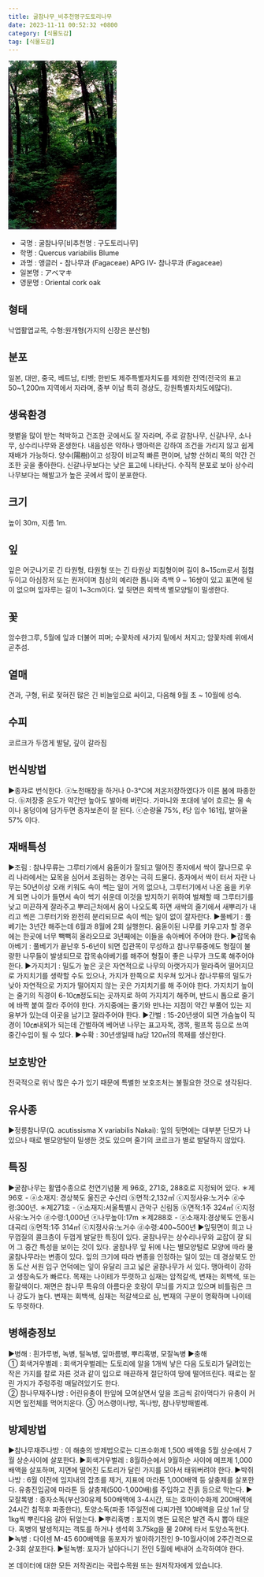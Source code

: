 ```yaml
---
title: 굴참나무_비추천명구도토리나무
date: 2023-11-11 00:52:32 +0800
category: [식물도감]
tag: [식물도감]
---
```




![굴참나무[비추천명 : 구도토리나무]](/assets/img/fileUpload/plants/basic/Fagaceae/Quercus/6617/1_th2.JPG)
- 국명 : 굴참나무[비추천명 : 구도토리나무]
- 학명 : Quercus variabilis Blume
- 과명 : 앵글러 - 참나무과 (Fagaceae) APG Ⅳ- 참나무과 (Fagaceae)
- 일본명 : アベマキ
- 영문명 : Oriental cork oak


## 형태
낙엽활엽교목, 수형:원개형(가지의 신장은 분산형)
## 분포
일본, 대만, 중국, 베트남, 티벳; 한반도 제주특별자치도를 제외한 전역(전국의 표고 50~1,200m 지역에서 자라며, 중부 이남 특히 경상도, 강원특별자치도에많다).
## 생육환경
햇볕을 많이 받는 척박하고 건조한 곳에서도 잘 자라며, 주로 갈참나무, 신갈나무, 소나무, 상수리나무와 혼생한다. 내음성은 약하나 맹아력은 강하여 조건을 가리지 않고 쉽게 재배가 가능하다. 양수(陽樹)이고 성장이 비교적 빠른 편이며, 남향 산허리 쪽의 약간 건조한 곳을 좋아한다. 신갈나무보다는 낮은 표고에 나타난다. 수직적 분포로 보아 상수리나무보다는 해발고가 높은 곳에서 많이 분포한다.
## 크기
높이 30m, 지름 1m. 
## 잎
잎은 어긋나기로 긴 타원형, 타원형 또는 긴 타원상 피침형이며 길이 8~15cm로서 점첨두이고 아심장저 또는 원저이며 침상의 예리한 톱니와 측백 9 ~ 16쌍이 있고 표면에 털이 없으며 잎자루는 길이 1~3cm이다. 잎 뒷면은 회백색 별모양털이 밀생한다.
## 꽃
암수한그루, 5월에 잎과 더불어 피며; 수꽃차례 새가지 밑에서 처지고; 암꽃차례 위에서 곧추섬.
## 열매
견과, 구형, 뒤로 젖혀진 많은 긴 비늘잎으로 싸이고, 다음해 9월 초 ~ 10월에 성숙.
## 수피
코르크가 두껍게 발달, 깊이 갈라짐
## 번식방법
▶종자로 번식한다. 
ⓐ노천매장을 하거나 0-3℃에 저온저장하였다가 이른 봄에 파종한다. 
ⓑ저장중 온도가 약간만 높아도 발아해 버린다. 가마니와 포대에 넣어 흐르는 물 속이나 웅덩이에 담가두면 종자보존이 잘 된다. 
ⓒ순량율 75%, ℓ당 입수 161립, 발아율 57% 이다.
## 재배특성
▶조림 : 참나무류는 그루터기에서 움돋이가 잘되고 떨어진 종자에서 싹이 잘나므로 우리 나라에서는 묘목을 심어서 조림하는 경우는 극히 드물다. 종자에서 싹이 터서 자란 나무는 50년이상 오래 키워도 속이 썩는 일이 거의 없으나, 그루터기에서 나온 움을 키우게 되면 나이가 들면서 속이 썩기 쉬운데 이것을 방지하기 위하여 벌채할 때 그루터기를 낮고 미끈하게 잘라주고 뿌리근처에서 움이 나오도록 하면 새싹의 줄기에서 새뿌리가 내리고 썩은 그루터기와 완전히 분리되므로 속이 썩는 일이 없이 잘자란다. 
▶풀베기 : 풀베기는 3년간 해주는데 6월과 8월에 2회 실행한다. 움돋이된 나무를 키우고자 할 경우에는 한곳에 너무 빽빽히 올라오므로 3년째에는 이들을 솎아베어 주어야 한다.
▶잡목솎아베기 : 풀베기가 끝난후 5-6년이 되면 잡관목이 무성하고 참나무류중에도 형질이 불량한 나무들이 발생되므로 잡목솎아베기를 해주어 형질이 좋은 나무가 크도록 해주어야 한다. 
▶가지치기 : 밀도가 높은 곳은 자연적으로 나무의 아랫가지가 말라죽어 떨어지므로 가지치기를 생략할 수도 있으나, 가지가 한쪽으로 치우쳐 있거나 참나무류의 밀도가 낮아 자연적으로 가지가 떨어지지 않는 곳은 가지치기를 해 주어야 한다. 가지치기 높이는 줄기의 직경이 6-10㎝정도되는 곳까지로 하여 가지치기 해주며, 반드시 톱으로 줄기에 바짝 붙여 잘라 주어야 한다. 가지중에는 줄기와 만나는 지점이 약간 부풀어 있는 지융부가 있는데 이곳을 남기고 잘라주어야 한다. 
▶간벌 : 15-20년생이 되면 가슴높이 직경이 10㎝내외가 되는데 간벌하여 베어낸 나무는 표고자목, 갱목, 펄프목 등으로 쓰여 중간수입이 될 수 있다. 
▶수확 : 30년생일때 ㏊당 120㎥의 목재를 생산한다.
## 보호방안
전국적으로 워낙 많은 수가 있기 때문에 특별한 보호조처는 불필요한 것으로 생각된다.
## 유사종
▶정릉참나무(Q. acutissisma X variabilis Nakai): 잎의 뒷면에는 대부분 단모가 나 있으나 때로 별모양털이 밀생한 것도 있으며 줄기의 코르크가 별로 발달하지 않았다.
## 특징
▶굴참나무는 활엽수종으로 천연기념물 제 96호, 271호, 288호로 지정되어 있다. 
＊제96호 - ⓐ소재지: 경상북도 울진군 수산리 ⓑ면적:2,132㎡ ⓒ지정사유:노거수 ⓓ수령:300년.
＊제271호 - ⓐ소재지:서울특별시 관악구 신림동 ⓑ면적:1주 324㎡ ⓒ지정사유:노거수 ⓓ수령:1,000년 ⓔ나무높이:17m
＊제288호 - ⓐ소재지:경상북도 안동시 대곡리 ⓑ면적:1주 314㎡ ⓒ지정사유:노거수 ⓓ수령:400~500년
▶잎뒷면이 희고 나무껍질의 콜크층이 두껍게 발달한 특징이 있다. 굴참나무는 상수리나무와 교잡이 잘 되어 그 중간 특성을 보이는 것이 있다. 굴참나무 잎 뒤에 나는 별모양털로 모양에 따라 물굴참나무라는 변종이 있다. 잎의 크기에 따라 변종을 인정하는 일이 있는 데 경상북도 안동 도산 서원 입구 언덕에는 잎이 유달리 크고 넓은 굴참나무가 서 있다. 맹아력이 강하고 생장속도가 빠르다. 목재는 나이테가 뚜렷하고 심재는 암적갈색, 변재는 회백색, 또는 황갈색이다. 재면은 참나무 특유의 아름다운 호랑이 무늬를 가지고 있으며 비틀림은 크나 강도가 높다. 변재는 회백색, 심재는 적갈색으로 심, 변재의 구분이 명확하며 나이테도 뚜렷하다. 
## 병해충정보
▶병해 : 흰가루병, 녹병, 털녹병, 잎마름병, 뿌리혹병, 모잘녹병
▶충해  
① 회색거우벌레 : 회색거우벌레는 도토리에 알을 1개씩 낳은 다음 도토리가 달려있는 작은 가지를 칼로 자른 것과 같이 입으로 매끈하게 절단하여 땅에 떨어뜨린다. 때로는 잘린 가지가 주렁주렁 매달려있기도 한다.  
② 참나무재주나방 : 어린유충이 한잎에 모여살면서 잎을 조금씩 갉아먹다가 유충이 커지면 잎전체를 먹어치운다. 
③ 어스랭이나방, 독나방, 참나무방패벌레.
## 방제방법
▶참나무재주나방 : 이 해충의 방제법으로는 디프수화제 1,500 배액을 5월 상순에서 7월 상순사이에 살포한다. 
▶회색거우벌레 : 8월하순에서 9월하순 사이에 메프제 1,000 배액을 살포하며, 지면에 떨어진 도토리가 달린 가지를 모아서 태워버려야 한다.
▶박쥐나방 : 6월 이전에 임지내의 잡초를 제거, 지표에 마라톤 1,000배액 등 살충제를 살포한다. 유충진입공에 마라톤 등 살충제(500-1,000배)를 주입하고 진흙 등으로 막는다.
▶ 모잘록병 : 종자소독(부산30유제 500배액에 3-4시간, 또는 호마이수화제 200배액에 24시간 침적후 파종한다), 토양소독(파종 1주일전에 다찌가렌 100배액을 묘상 1㎡ 당 1kg씩 뿌린다음 갈아 뒤엎는다.
▶뿌리혹병 : 포지의 병든 묘목은 발견 즉시 뽑아 태운다. 혹병의 발생적지는 객토를 하거나 생석회 3.75kg을 물 20ℓ에 타서 토양소독한다.
▶녹병 : 다이센 M-45 600배액을 동포자가 발아하기전인 9-10월사이에 2주간격으로 2-3회 살포한다.
▶털녹병: 포자가 날아다니기 전인 5월에 베내어 소각하여야 한다.






본 데이터에 대한 모든 저작권리는 국립수목원 또는 원저작자에게 있습니다.

